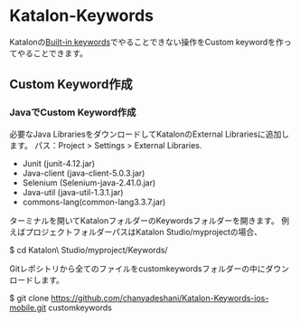 # Katalon-Keywords

Katalonの[Built-in keywords](https://docs.katalon.com/display/KD/Mobile)でやることできない操作をCustom keywordを作ってやることできます。


## Custom Keyword作成


### JavaでCustom Keyword作成
必要なJava LibrariesをダウンロードしてKatalonのExternal Librariesに追加します。
 パス：Project > Settings > External Libraries.
  - Junit (junit-4.12.jar)
  - Java-client (java-client-5.0.3.jar)
  - Selenium (Selenium-java-2.41.0.jar)
  - Java-util (java-util-1.3.1.jar)
  - commons-lang(common-lang3.3.7.jar)


ターミナルを開いてKatalonフォルダーのKeywordsフォルダーを開きます。
例えばプロジェクトフォルダーパスはKatalon Studio/myprojectの場合、

$ cd Katalon\ Studio/myproject/Keywords/

Gitレポシトリから全てのファイルをcustomkeywordsフォルダーの中にダウンロードします。

$ git clone https://github.com/chanyadeshani/Katalon-Keywords-ios-mobile.git customkeywords
